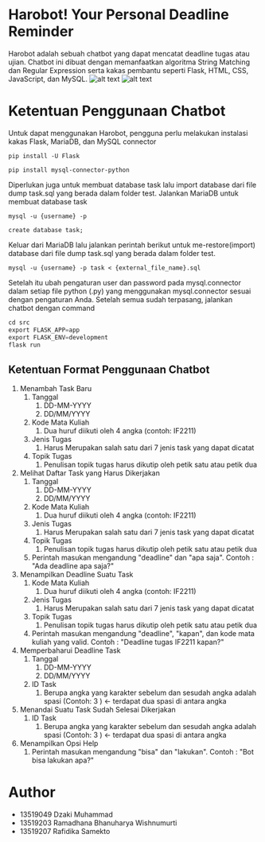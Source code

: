 # Harobot! Your Personal Deadline Reminder
Harobot adalah sebuah chatbot yang dapat mencatat deadline tugas atau ujian. Chatbot ini dibuat dengan memanfaatkan algoritma
String Matching dan Regular Expression serta kakas pembantu seperti Flask, HTML, CSS, JavaScript, dan MySQL. 
![alt text](https://i.ibb.co/VWp3qzw/message-Image-1619684164468.jpg)
![alt text](https://i.ibb.co/7XRrD1k/message-Image-1619684247160.jpg)
# Ketentuan Penggunaan Chatbot
Untuk dapat menggunakan Harobot, pengguna perlu melakukan instalasi kakas Flask, MariaDB, dan MySQL connector
```Shell
pip install -U Flask
```
```Shell
pip install mysql-connector-python
```
Diperlukan juga untuk membuat database task lalu import database dari file dump task.sql yang berada dalam folder test.
Jalankan MariaDB untuk membuat database task
```Shell
mysql -u {username} -p

create database task;
```
Keluar dari MariaDB lalu jalankan perintah berikut untuk me-restore(import) database dari file dump task.sql yang berada dalam folder test.
```Shell
mysql -u {username} -p task < {external_file_name}.sql
```
Setelah itu ubah pengaturan user dan password pada mysql.connector dalam setiap file python (.py) yang menggunakan mysql.connector sesuai dengan pengaturan Anda.
Setelah semua sudah terpasang, jalankan chatbot dengan command
```python
cd src
export FLASK_APP=app
export FLASK_ENV=development
flask run
```

## Ketentuan Format Penggunaan Chatbot
1. Menambah Task Baru
   1. Tanggal
      1. DD-MM-YYYY
      2. DD/MM/YYYY
   2. Kode Mata Kuliah
      1. Dua huruf diikuti oleh 4 angka (contoh: IF2211)
   3. Jenis Tugas
      1. Harus Merupakan salah satu dari 7 jenis task yang dapat dicatat
   4. Topik Tugas
      1. Penulisan topik tugas harus dikutip oleh petik satu atau petik dua
2. Melihat Daftar Task yang Harus Dikerjakan
   1. Tanggal
      1. DD-MM-YYYY
      2. DD/MM/YYYY
   2. Kode Mata Kuliah
      1. Dua huruf diikuti oleh 4 angka (contoh: IF2211)
   3. Jenis Tugas
      1. Harus Merupakan salah satu dari 7 jenis task yang dapat dicatat
   4. Topik Tugas
      1. Penulisan topik tugas harus dikutip oleh petik satu atau petik dua
   5. Perintah masukan mengandung "deadline" dan "apa saja". Contoh : "Ada deadline apa saja?"
3. Menampilkan Deadline Suatu Task
   1. Kode Mata Kuliah
      1. Dua huruf diikuti oleh 4 angka (contoh: IF2211)
   2. Jenis Tugas
      1. Harus Merupakan salah satu dari 7 jenis task yang dapat dicatat
   3. Topik Tugas
      1. Penulisan topik tugas harus dikutip oleh petik satu atau petik dua
   4. Perintah masukan mengandung "deadline", "kapan", dan kode mata kuliah yang valid. Contoh : "Deadline tugas IF2211 kapan?"
4. Memperbaharui Deadline Task
   1. Tanggal
      1. DD-MM-YYYY
      2. DD/MM/YYYY
   2. ID Task
      1. Berupa angka yang karakter sebelum dan sesudah angka adalah spasi (Contoh: 3 ) <- terdapat dua spasi di antara angka
5. Menandai Suatu Task Sudah Selesai Dikerjakan
   1. ID Task
      1. Berupa angka yang karakter sebelum dan sesudah angka adalah spasi (Contoh: 3 ) <- terdapat dua spasi di antara angka
6. Menampilkan Opsi Help
   1. Perintah masukan mengandung "bisa" dan "lakukan". Contoh : "Bot bisa lakukan apa?"

# Author
* 13519049 Dzaki Muhammad
* 13519203 Ramadhana Bhanuharya Wishnumurti
* 13519207 Rafidika Samekto
